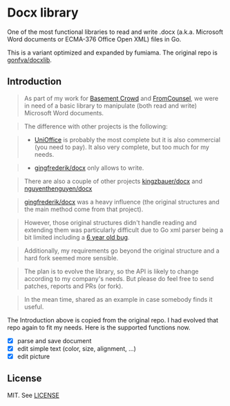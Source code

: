# Docx library

One of the most functional libraries to read and write .docx (a.k.a. Microsoft Word documents or ECMA-376 Office Open XML) files in Go.

This is a variant optimized and expanded by fumiama. The original repo is [gonfva/docxlib](https://github.com/gonfva/docxlib).

## Introduction

> As part of my work for [Basement Crowd](https://www.basementcrowd.com) and [FromCounsel](https://www.fromcounsel.com), we were in need of a basic library to manipulate (both read and write) Microsoft Word documents.

> The difference with other projects is the following:

> - [UniOffice](https://github.com/unidoc/unioffice) is probably the most complete but it is also commercial (you need to pay). It also very complete, but too much for my needs.

> - [gingfrederik/docx](https://github.com/gingfrederik/docx) only allows to write.

> There are also a couple of other projects [kingzbauer/docx](https://github.com/kingzbauer/docx) and [nguyenthenguyen/docx](https://github.com/nguyenthenguyen/docx)

> [gingfrederik/docx](https://github.com/gingfrederik/docx) was a heavy influence (the original structures and the main method come from that project).

> However, those original structures didn't handle reading and extending them was particularly difficult due to Go xml parser being a bit limited including a [6 year old bug](https://github.com/golang/go/issues/9519).

> Additionally, my requirements go beyond the original structure and a hard fork seemed more sensible.

> The plan is to evolve the library, so the API is likely to change according to my company's needs. But please do feel free to send patches, reports and PRs (or fork).

> In the mean time, shared as an example in case somebody finds it useful.

The Introduction above is copied from the original repo. I had evolved that repo again to fit my needs. Here is the supported functions now.

- [x] parse and save document
- [x] edit simple text (color, size, alignment, ...)
- [x] edit picture

## License

MIT. See [LICENSE](LICENSE)
